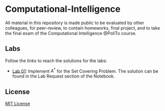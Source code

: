 # Computational-Intelligence
All material in this repository is made public to be evaluated by other colleagues, for peer-review, to contain homeworks, final project, and to take the final exam of the Computational Intelligence @PoliTo course.

## Labs
Follow the links to reach the solutions for the labs:
- [Lab 01](set-covering): Implement $A^*$ for the Set Covering Problem. The solution can be found in the Lab Request section of the Notebook.

## License
[MIT License](LICENSE)